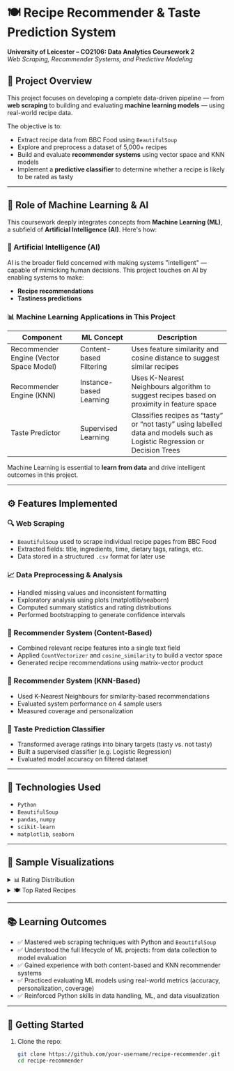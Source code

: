 # 🍽️ Recipe Recommender & Taste Prediction System  
**University of Leicester – CO2106: Data Analytics Coursework 2**  
*Web Scraping, Recommender Systems, and Predictive Modeling*

## 📌 Project Overview
This project focuses on developing a complete data-driven pipeline — from **web scraping** to building and evaluating **machine learning models** — using real-world recipe data.

The objective is to:
- Extract recipe data from BBC Food using `BeautifulSoup`
- Explore and preprocess a dataset of 5,000+ recipes
- Build and evaluate **recommender systems** using vector space and KNN models
- Implement a **predictive classifier** to determine whether a recipe is likely to be rated as tasty

---

## 🧠 Role of Machine Learning & AI

This coursework deeply integrates concepts from **Machine Learning (ML)**, a subfield of **Artificial Intelligence (AI)**. Here's how:

### 🤖 Artificial Intelligence (AI)
AI is the broader field concerned with making systems "intelligent" — capable of mimicking human decisions. This project touches on AI by enabling systems to make:
- **Recipe recommendations**
- **Tastiness predictions**

### 📊 Machine Learning Applications in This Project

| Component | ML Concept | Description |
|----------|------------|-------------|
| Recommender Engine (Vector Space Model) | Content-based Filtering | Uses feature similarity and cosine distance to suggest similar recipes |
| Recommender Engine (KNN) | Instance-based Learning | Uses K-Nearest Neighbours algorithm to suggest recipes based on proximity in feature space |
| Taste Predictor | Supervised Learning | Classifies recipes as “tasty” or “not tasty” using labelled data and models such as Logistic Regression or Decision Trees |

Machine Learning is essential to **learn from data** and drive intelligent outcomes in this project.

---

## ⚙️ Features Implemented

### 🔍 Web Scraping
- `BeautifulSoup` used to scrape individual recipe pages from BBC Food
- Extracted fields: title, ingredients, time, dietary tags, ratings, etc.
- Data stored in a structured `.csv` format for later use

### 📈 Data Preprocessing & Analysis
- Handled missing values and inconsistent formatting
- Exploratory analysis using plots (matplotlib/seaborn)
- Computed summary statistics and rating distributions
- Performed bootstrapping to generate confidence intervals

### 🤝 Recommender System (Content-Based)
- Combined relevant recipe features into a single text field
- Applied `CountVectorizer` and `cosine_similarity` to build a vector space
- Generated recipe recommendations using matrix-vector product

### 🧠 Recommender System (KNN-Based)
- Used K-Nearest Neighbours for similarity-based recommendations
- Evaluated system performance on 4 sample users
- Measured coverage and personalization

### 🧪 Taste Prediction Classifier
- Transformed average ratings into binary targets (tasty vs. not tasty)
- Built a supervised classifier (e.g. Logistic Regression)
- Evaluated model accuracy on filtered dataset

---

## 📂 Technologies Used
- `Python`
- `BeautifulSoup`
- `pandas`, `numpy`
- `scikit-learn`
- `matplotlib`, `seaborn`

---

## 📸 Sample Visualizations

<details>
  <summary>📊 Rating Distribution</summary>

  ![rating_distribution](assets/rating_distribution.png)

</details>

<details>
  <summary>🍽️ Top Rated Recipes</summary>

  ![top_recipes](assets/top_recipes.png)

</details>

---

## 📚 Learning Outcomes

- ✅ Mastered web scraping techniques with Python and `BeautifulSoup`
- ✅ Understood the full lifecycle of ML projects: from data collection to model evaluation
- ✅ Gained experience with both content-based and KNN recommender systems
- ✅ Practiced evaluating ML models using real-world metrics (accuracy, personalization, coverage)
- ✅ Reinforced Python skills in data handling, ML, and data visualization

---

## 🚀 Getting Started

1. Clone the repo:
   ```bash
   git clone https://github.com/your-username/recipe-recommender.git
   cd recipe-recommender
